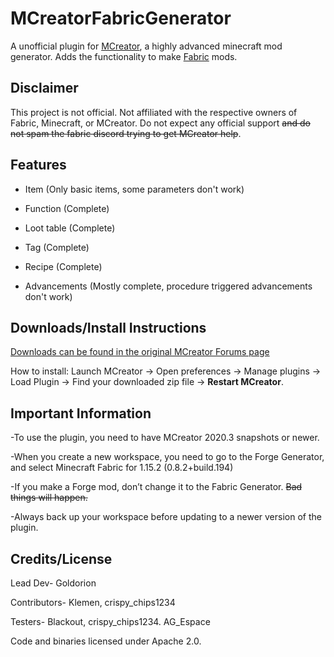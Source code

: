 # MCreatorFabricGenerator
A unofficial plugin for [MCreator](https://mcreator.net/), a highly advanced minecraft mod generator. Adds the functionality to make [Fabric](https://fabricmc.net/) mods.
## Disclaimer
This project is not official. Not affiliated with the respective owners of Fabric, Minecraft, or MCreator. Do not expect any official support ~~and
do not spam the fabric discord trying to get MCreator help~~.

## Features

- Item (Only basic items, some parameters don't work)

- Function (Complete)

- Loot table (Complete)

- Tag (Complete)

- Recipe (Complete)

- Advancements (Mostly complete, procedure triggered advancements don't work)

## Downloads/Install Instructions

[Downloads can be found in the original MCreator Forums page](https://mcreator.net/forum/60201/fabric-generator-plugin)

How to install: Launch MCreator -> Open preferences -> Manage plugins -> Load Plugin -> Find your downloaded zip file -> **Restart MCreator**.

## Important Information
-To use the plugin, you need to have MCreator 2020.3 snapshots or newer.

-When you create a new workspace, you need to go to the Forge Generator, and select Minecraft Fabric for 1.15.2 (0.8.2+build.194)

-If you make a Forge mod, don’t change it to the Fabric Generator. ~~Bad things will happen.~~

-Always back up your workspace before updating to a newer version of the plugin.
## Credits/License

Lead Dev- Goldorion

Contributors- Klemen, crispy_chips1234

Testers- Blackout, crispy_chips1234. AG_Espace

Code and binaries licensed under Apache 2.0. 
